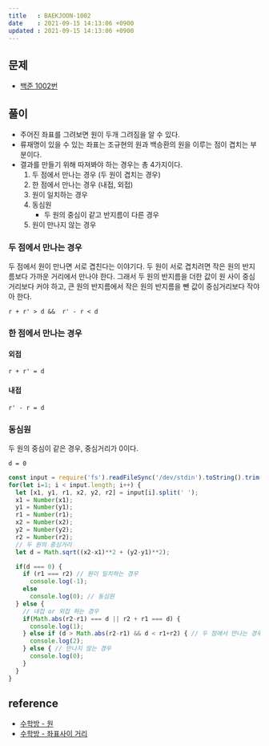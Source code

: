 ```yaml
---
title   : BAEKJOON-1002
date    : 2021-09-15 14:13:06 +0900
updated : 2021-09-15 14:13:06 +0900
---
```

## 문제
- [백준 1002번](https://www.acmicpc.net/submit/1002)

## 풀이  
- 주어진 좌표를 그려보면 원이 두개 그려짐을 알 수 있다.
- 류재명이 있을 수 있는 좌표는 조규현의 원과 백승환의 원을 이루는 점이 겹치는 부분이다.
- 결과를 만들기 위해 따져봐야 하는 경우는 총 4가지이다.
	1. 두 점에서 만나는 경우 (두 원이 겹치는 경우)
	2. 한 점에서 만나는 경우 (내접, 외접)
	3. 원이 일치하는 경우 
	4. 동심원
		- 두 원의 중심이 같고 반지름이 다른 경우 
	5. 원이 만나지 않는 경우 

### 두 점에서 만나는 경우
두 점에서 원이 만나면 서로 겹친다는 이야기다. 두 원이 서로 겹치려면 작은 원의 반지름보다 가까운 거리에서 만나야 한다. 그래서 두 원의 반지름을 더한 값이 원 사이 중심거리보다 커야 하고, 큰 원의 반지름에서 작은 원의 반지름을 뺀 값이 중심거리보다 작야아 한다.

```
r + r' > d &&  r' - r < d
```

### 한 점에서 만나는 경우 
#### 외접
```
r + r' = d
```

#### 내접
```
r' - r = d
```

### 동심원 
두 원의 중심이 같은 경우, 중심거리가 0이다. 
```
d = 0
```

```javascript
const input = require('fs').readFileSync('/dev/stdin').toString().trim().split('\n');
for(let i=1; i < input.length; i++) {
  let [x1, y1, r1, x2, y2, r2] = input[i].split(' ');
  x1 = Number(x1);
  y1 = Number(y1);
  r1 = Number(r1);
  x2 = Number(x2);
  y2 = Number(y2);
  r2 = Number(r2);
  // 두 원의 중심거리
  let d = Math.sqrt((x2-x1)**2 + (y2-y1)**2); 

  if(d === 0) {
    if (r1 === r2) // 원이 일치하는 경우
      console.log(-1);
    else 
      console.log(0); // 동심원 
  } else {
    // 내접 or 외접 하는 경우
    if(Math.abs(r2-r1) === d || r2 + r1 === d) {
      console.log(1);
    } else if (d > Math.abs(r2-r1) && d < r1+r2) { // 두 점에서 만나는 경우 
      console.log(2);
    } else { // 만나지 않는 경우
      console.log(0);
    }
  }
}
```

## reference
- [수학방 - 원](https://mathbang.net/101)
- [수학방 - 좌표사이 거리](https://mathbang.net/138)